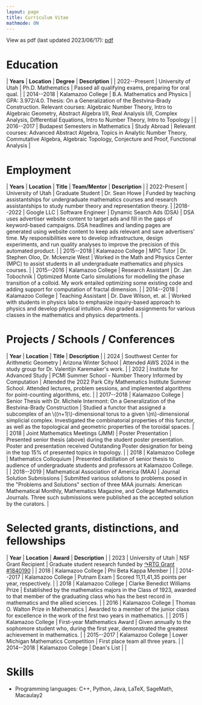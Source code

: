 ```yaml
---
layout: page
title: Curriculum Vitae
mathmode: ON
---
```


View as pdf (last updated 2023/06/17): [pdf](assets/pdf/Curriculum_Vitae.pdf)

# Education

| **Years** | **Location** | **Degree** | **Description** |
| 2022--Present | University of Utah | Ph.D. Mathematics | Passed all qualifying exams, preparing for oral qual. |
| 2014--2018 | Kalamazoo College | B.A. Mathematics and Physics | GPA: 3.972/4.0. Thesis: On a Generalization of the Bestvina-Brady Construction. Relevant courses: Algebraic Number Theory, Intro to Algebraic Geometry, Abstract Algebra I/II, Real Analysis I/II, Complex Analysis, Differential Equations, Intro to Number Theory, Intro to Topology |
| 2016--2017 | Budapest Semesters in Mathematics | Study Abroad | Relevant courses: Advanced Abstract Algebra, Topics in Analytic Number Theory, Commutative Algebra, Algebraic Topology, Conjecture and Proof, Functional Analysis |

# Employment

| **Years** | **Location** | **Title** | **Team/Mentor** | **Description** |
| 2022-Present | University of Utah | Graduate Student | Dr. Sean Howe | Funded by teaching assistantships for undergraduate mathematics courses and research assistantships to study number theory and representation theory. |
|2018--2022 | Google LLC | Software Engineer | Dynamic Search Ads (DSA) | DSA uses advertiser website content to target ads and fill in the gaps of keyword-based campaigns. DSA headlines and landing pages are generated using website content to keep ads relevant and save advertisers' time. My responsibilities were to develop infrastructure, design experiments, and run quality analyses to improve the precision of this automated product. |
| 2015--2018 | Kalamazoo College | MPC Tutor | Dr. Stephen Oloo, Dr. Mckenzie West | Worked in the Math and Physics Center (MPC) to assist students in all undergraduate mathematics and physics courses. |
| 2015--2016 | Kalamazoo College | Research Assistant | Dr. Jan Tobochnik | Optimized Monte Carlo simulations for modelling the phase transition of a colloid. My work entailed optimizing some existing code and adding support for computation of fractal dimension. |
| 2014--2018 | Kalamazoo College | Teaching Assistant | Dr. Dave Wilson, et. al. | Worked with students in physics labs to emphasize inquiry-based approach to physics and develop physical intuition. Also graded assignments for various classes in the mathematics and physics departments. |

# Projects / Schools / Conferences

| **Year** | **Location** | **Title** | **Description** |
| 2024 | Southwest Center for Arithmetic Geometry | Arizona Winter School | Attended AWS 2024 in the study group for Dr. Valentijn Karemaker's work. |
| 2022 | Institute for Advanced Study | PCMI Summer School - Number Theory Informed by Computation | Attended the 2022 Park City Mathematics Institute Summer School. Attended lectures, problem sessions, and implemented algorithms for point-counting algorithms, etc. |
| 2017--2018 | Kalamazoo College | Senior Thesis with Dr. Michele Intermont: On a Generalization of the Bestvina-Brady Construction | Studied a functor that assigned a subcomplex of an \\((n+1)\\)-dimensional torus to a given \\(n\\)-dimensional simplicial complex. Investigated the combinatorial properties of this functor, as well as the topological and geometric properties of the toroidal spaces. |
| 2018 | Joint Mathematics Meetings (JMM) | Poster Presentation | Presented senior thesis (above) during the student poster presentation. Poster and presentation received Outstanding Poster designation for being in the top 15% of presented topics in topology. |
| 2018 | Kalamazoo College | Mathematics Colloquium | Presented distillation of senior thesis to audience of undergraduate students and professors at Kalamazoo College. |
| 2018--2019 | Mathematical Association of America (MAA) | Journal Solution Submissions | Submitted various solutions to problems posed in the "Problems and Solutions" section of three MAA journals: American Mathematical Monthly, Mathematics Magazine, and College Mathematics Journals. Three such submissions were published as the accepted solution by the curators. |

# Selected grants, distinctions, and fellowships

| **Year** | **Location** | **Award** | **Description** |
| 2023 | University of Utah | NSF Grant Recipient | Graduate student research funded by [&#x21B7;RTG Grant #1840190](https://www.nsf.gov/awardsearch/showAward?AWD_ID=1840190) |
| 2018 | Kalamazoo College | Phi Beta Kappa Member | |
| 2014--2017 | Kalamazoo College | Putnam Exam | Scored 11,11,41,35 points per year, respectively. |
| 2018 | Kalamazoo College | Clarke Benedict Williams Prize | Established by the mathematics majors in the Class of 1923, awarded to that member of the graduating class who has the best record in mathematics and the allied sciences. |
| 2016 | Kalamazoo College | Thomas O. Walton Prize in Mathematics | Awarded to a member of the junior class for excellence in the work of the first two years in mathematics. |
| 2015 | Kalamazoo College | First-year Mathematics Award | Given annually to the sophomore student who, during the first year, demonstrated the greatest achievement in mathematics. |
| 2015--2017 | Kalamazoo College | Lower Michigan Mathematics Competition | First place team all three years. |
| 2014--2018 | Kalamazoo College | Dean's List | |

# Skills

* Programming languages: C++, Python, Java, LaTeX, SageMath, Macaulay2
